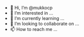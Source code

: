 - 👋 Hi, I’m @mukkocp
- 👀 I’m interested in ...
- 🌱 I’m currently learning ...
- 💞️ I’m looking to collaborate on ...
- 📫 How to reach me ...

<!---
mukkocp/mukkocp is a ✨ special ✨ repository because its `README.md` (this file) appears on your GitHub profile.
You can click the Preview link to take a look at your changes.
--->
